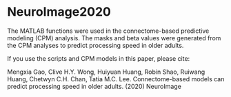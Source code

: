 # NeuroImage2020
The MATLAB functions were used in the connectome-based predictive modeling (CPM) analysis. The masks and beta values were generated from the CPM analyses to predict processing speed in older adults.

If you use the scripts and CPM models in this paper, please cite:

Mengxia Gao, Clive H.Y. Wong, Huiyuan Huang, Robin Shao, Ruiwang Huang, Chetwyn C.H. Chan, Tatia M.C. Lee. Connectome-based models can predict processing speed in older adults. (2020) NeuroImage
